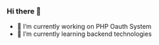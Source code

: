 ### Hi there 👋

- 🔭 I’m currently working on PHP Oauth System
- 🌱 I’m currently learning backend technologies
